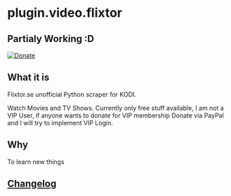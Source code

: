 # plugin.video.flixtor

## Partialy Working :D ##

[![Donate](https://img.shields.io/badge/Donate-Paypal-green.svg)](https://www.paypal.com/cgi-bin/webscr?cmd=_s-xclick&hosted_button_id=83UA43TPBRHLL)

## What it is ##

Flixtor.se unofficial Python scraper for KODI.

Watch Movies and TV Shows. Currently only free stuff available, I am not a VIP User, if anyone wants to donate for VIP membership Donate via PayPal and I will try to implement VIP Login.

## Why ##

To learn new things

## [Changelog](https://github.com/markop159/plugin.video.planettv/blob/master/changelog.txt) ##
